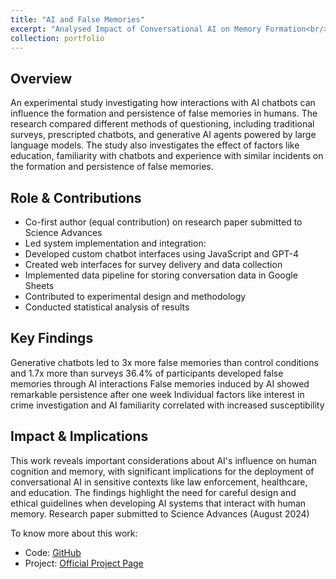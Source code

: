 ```yaml
---
title: "AI and False Memories"
excerpt: "Analysed Impact of Conversational AI on Memory Formation<br/><img src='/images/falsemem.png'>"
collection: portfolio
---
```


## Overview

An experimental study investigating how interactions with AI chatbots can influence the formation and persistence of false memories in humans. The research compared different methods of questioning, including traditional surveys, prescripted chatbots, and generative AI agents powered by large language models. The study also investigates the effect of factors like education, familiarity with chatbots and experience with similar incidents on the formation and persistence of false memories.

## Role & Contributions

- Co-first author (equal contribution) on research paper submitted to Science Advances
- Led system implementation and integration:
 - Developed custom chatbot interfaces using JavaScript and GPT-4
 - Created web interfaces for survey delivery and data collection
 - Implemented data pipeline for storing conversation data in Google Sheets
- Contributed to experimental design and methodology
- Conducted statistical analysis of results

## Key Findings

Generative chatbots led to 3x more false memories than control conditions and 1.7x more than surveys
36.4% of participants developed false memories through AI interactions
False memories induced by AI showed remarkable persistence after one week
Individual factors like interest in crime investigation and AI familiarity correlated with increased susceptibility

## Impact & Implications

This work reveals important considerations about AI's influence on human cognition and memory, with significant implications for the deployment of conversational AI in sensitive contexts like law enforcement, healthcare, and education. The findings highlight the need for careful design and ethical guidelines when developing AI systems that interact with human memory.
Research paper submitted to Science Advances (August 2024)

To know more about this work:

- Code: [GitHub](https://github.com/mitmedialab/ai-false-memories)
- Project: [Official Project Page](https://www.media.mit.edu/projects/ai-false-memories/overview/)
